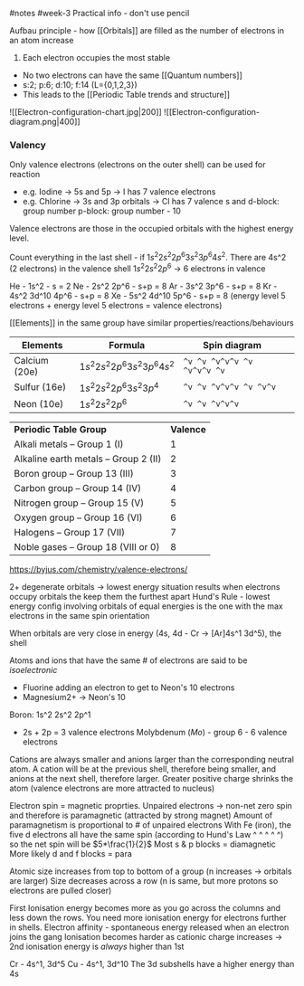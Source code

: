 #notes #week-3
Practical info - don't use pencil

Aufbau principle - how [[Orbitals]] are filled as the number of electrons in an atom increase
1. Each electron occupies the most stable
- No two electrons can have the same [[Quantum numbers]]
- s:2; p:6; d:10; f:14 (L={0,1,2,3})
- This leads to the [[Periodic Table trends and structure]] 

![[Electron-configuration-chart.jpg|200]] ![[Electron-configuration-diagram.png|400]]

### Valency
Only valence electrons (electrons on the outer shell) can be used for reaction
- e.g. Iodine -> 5s and 5p -> I has 7 valence electrons
- e.g. Chlorine -> 3s and 3p orbitals -> Cl has 7 valence
s and d-block: group number
p-block: group number - 10

Valence electrons are those in the occupied orbitals with the highest energy level. 

Count everything in the last shell - if  $1s{^2}2s{^2}2p{^6}3s{^2}3p{^6}4s{^2}$. There are 4s^2 (2 electrons) in the valence shell
	 $1s{^2}2s{^2}2p{^6}$ -> 6 electrons in valence

He - 1s^2 - s = 2
Ne - 2s^2 2p^6 - s+p = 8
Ar - 3s^2 3p^6 - s+p = 8
Kr - 4s^2 3d^10 4p^6 - s+p = 8
Xe - 5s^2 4d^10 5p^6 - s+p = 8
(energy level 5 electrons + energy level 5 electrons = valence electrons)

[[Elements]] in the same group have similar properties/reactions/behaviours

| Elements      | Formula                                | Spin diagram                |     |
| ------------- | -------------------------------------- | --------------------------- | --- |
| Calcium (20e) | $1s{^2}2s{^2}2p{^6}3s{^2}3p{^6}4s{^2}$ | `^v ^v ^v^v^v ^v ^v^v^v ^v` |     |
| Sulfur (16e)  | $1s{^2}2s{^2}2p{^6}3s{^2}3p{^4}$       | `^v ^v ^v^v^v ^v ^v^v`      |     |
| Neon (10e)    | $1s{^2}2s{^2}2p{^6}$                   | `^v ^v ^v^v^v`              |     |

|                                      |                       |
| ------------------------------------ | --------------------- |
| **Periodic Table Group**             | **Valence** |
| Alkali metals – Group 1 (I)          | 1                     |
| Alkaline earth metals – Group 2 (II) | 2                     |
| Boron group – Group 13 (III)         | 3                     |
| Carbon group – Group 14 (IV)         | 4                     |
| Nitrogen group – Group 15 (V)        | 5                     |
| Oxygen group – Group 16 (VI)         | 6                     |
| Halogens – Group 17 (VII)            | 7                     |
| Noble gases – Group 18 (VIII or 0)   | 8                     |
https://byjus.com/chemistry/valence-electrons/

2+ degenerate orbitals -> lowest energy situation results when electrons occupy orbitals the keep them the furthest apart
Hund's Rule - lowest energy config involving orbitals of equal energies is the one with the max electrons in the same spin orientation

When orbitals are very close in energy (4s, 4d - Cr -> \[Ar]4s^1 3d^5), the shell 

Atoms and ions that have the same # of electrons are said to be *isoelectronic* 
- Fluorine adding an electron to get to Neon's 10 electrons
- Magnesium2+ -> Neon's 10

Boron: 1s^2 2s^2 2p^1
- 2s + 2p = 3 valence electrons
Molybdenum ($Mo$) - group 6 -  6 valence electrons

Cations are always smaller and anions larger than the corresponding neutral atom.
A cation will be at the previous shell, therefore being smaller, and anions at the next shell, therefore larger.
Greater positive charge shrinks the atom (valence electrons are more attracted to nucleus)

Electron spin = magnetic proprties. Unpaired electrons -> non-net zero spin and therefore is paramagnetic (attracted by strong magnet)
Amount of paramagnetism is proportional to # of unpaired electrons
With Fe (iron), the five d electrons all have the same spin (according to Hund's Law ^ ^ ^ ^ ^) so the net spin will be $5*\frac{1}{2}$
Most s & p blocks = diamagnetic
More likely d and f blocks = para

Atomic size increases from top to bottom of a group (n increases -> orbitals are larger)
Size decreases across a row (n is same, but more protons so electrons are pulled closer)

First Ionisation energy becomes more as you go across the columns and less down the rows. You need more ionisation energy for electrons further in shells.
Electron affinity - spontaneous energy released when an electron joins the gang
Ionisation becomes harder as cationic charge increases -> 2nd ionisation energy is *always* higher than 1st

Cr - 4s^1, 3d^5
Cu - 4s^1, 3d^10
The 3d subshells have a higher energy than 4s